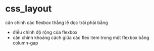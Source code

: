 # css_layout

căn chỉnh các flexbox thẳng lề dọc trái phải bằng 
+ điều chỉnh độ rộng của flexbox
+ căn chỉnh khoảng cách giữa các flex item trong một flexbox bằng column-gap